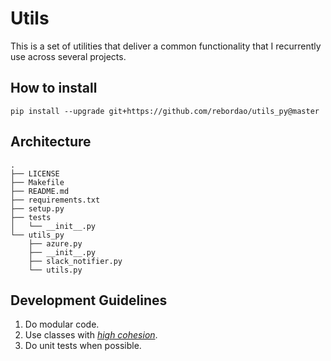 # Utils

This is a set of utilities that deliver a common functionality that I recurrently use
across several projects.

## How to install

```
pip install --upgrade git+https://github.com/rebordao/utils_py@master
```

## Architecture

```
.
├── LICENSE
├── Makefile
├── README.md
├── requirements.txt
├── setup.py
├── tests
│   └── __init__.py
└── utils_py
    ├── azure.py
    ├── __init__.py
    ├── slack_notifier.py
    └── utils.py
```

## Development Guidelines

1. Do modular code.
1. Use classes with [_high cohesion_](https://stackoverflow.com/questions/10830135/what-is-high-cohesion-and-how-to-use-it-make-it).
1. Do unit tests when possible.

